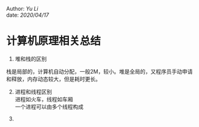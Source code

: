 Author: _Yu Li_  
date: _2020/04/17_  
  
# 计算机原理相关总结  
  
1. 堆和栈的区别  
  
栈是局部的，计算机自动分配，一般2M，较小。堆是全局的，又程序员手动申请和释放，内存动态较大，但是耗时更长。  
  
2. 进程和线程区别  
进程如火车，线程如车厢  
一个进程可以由多个线程构成  
  
3. 